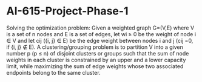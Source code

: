 # AI-615-Project-Phase-1

Solving the optimization problem: Given a weighted graph G=(V,E) where V is a set of n nodes and E is a set of edges, let wi ≥ 0 be the weight of node i ∈ V and let cij ({i, j} ∈ E) be the edge weight between nodes i and j (cij =0, if {i, j} ∉ E). A clustering/grouping problem is to partition V into a given number p (p ≤ n) of disjoint clusters or groups such that the sum of node weights in each cluster is constrained by an upper and a lower capacity limit, while maximizing the sum of edge weights whose two associated endpoints belong to the same cluster.
